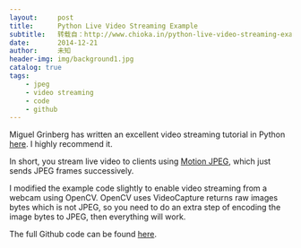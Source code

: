 ```yaml
---
layout:     post
title:      Python Live Video Streaming Example
subtitle:   转载自：http://www.chioka.in/python-live-video-streaming-example/
date:       2014-12-21
author:     未知
header-img: img/background1.jpg
catalog: true
tags:
    - jpeg
    - video streaming
    - code
    - github
---
```


Miguel Grinberg has written an excellent video streaming tutorial in Python [here](http://blog.miguelgrinberg.com/post/video-streaming-with-flask). I highly recommend it.

In short, you stream live video to clients using [Motion JPEG](http://en.wikipedia.org/wiki/Motion_JPEG), which just sends JPEG frames successively.

I modified the example code slightly to enable video streaming from a webcam using OpenCV. OpenCV uses VideoCapture returns raw images bytes which is not JPEG, so you need to do an extra step of encoding the image bytes to JPEG, then everything will work.

The full Github code can be found [here](https://github.com/log0/video_streaming_with_flask_example).
